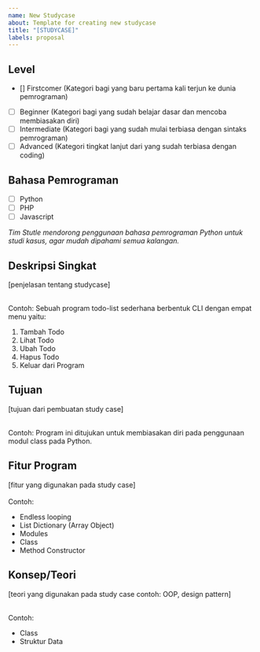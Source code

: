 ```yaml
---
name: New Studycase
about: Template for creating new studycase
title: "[STUDYCASE]"
labels: proposal
---
```


## Level

- [] Firstcomer (Kategori bagi yang baru pertama kali terjun ke dunia pemrograman)
- [ ] Beginner (Kategori bagi yang sudah belajar dasar dan mencoba membiasakan diri)
- [ ] Intermediate (Kategori bagi yang sudah mulai terbiasa dengan sintaks pemrograman)
- [ ] Advanced (Kategori tingkat lanjut dari yang sudah terbiasa dengan coding)

## Bahasa Pemrograman
- [ ] Python
- [ ] PHP
- [ ] Javascript

*Tim Stutle mendorong penggunaan bahasa pemrograman Python untuk studi kasus, agar mudah dipahami semua kalangan.*

## Deskripsi Singkat
[penjelasan tentang studycase]
<br/>
<br/>

Contoh:
Sebuah program todo-list sederhana berbentuk CLI dengan empat menu yaitu:
1. Tambah Todo
2. Lihat Todo
3. Ubah Todo
4. Hapus Todo
5. Keluar dari Program

## Tujuan
[tujuan dari pembuatan study case]
<br/>
<br/>

Contoh:
Program ini ditujukan untuk membiasakan diri pada penggunaan modul class pada Python.

## Fitur Program
[fitur yang digunakan pada study case]
<br/>
<br/>
Contoh:
- Endless looping
- List Dictionary (Array Object)
- Modules
- Class
- Method Constructor

## Konsep/Teori 
[teori yang digunakan pada study case contoh: OOP, design pattern]
<br/>
<br/>

Contoh:
- Class
- Struktur Data
